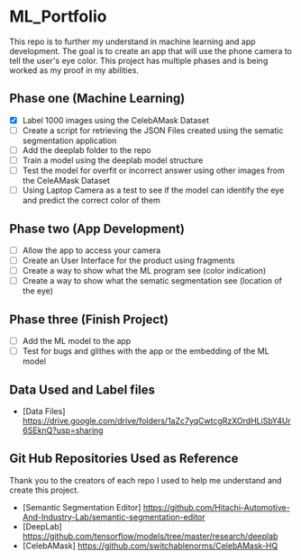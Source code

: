 # ML_Portfolio
This repo is to further my understand in machine learning and app development. The goal is to create an app that will use the
phone camera to tell the user's eye color. This project has multiple phases and is being worked as my proof in my abilities.

## Phase one (Machine Learning)
- [x] Label 1000 images using the CelebAMask Dataset
- [ ] Create a script for retrieving the JSON Files created using the sematic segmentation application
- [ ] Add the deeplab folder to the repo
- [ ] Train a model using the deeplab model structure 
- [ ] Test the model for overfit or incorrect answer using other images from the CeleAMask Dataset
- [ ] Using Laptop Camera as a test to see if the model can identify the eye and predict the correct color of them

## Phase two (App Development)
- [ ] Allow the app to access your camera 
- [ ] Create an User Interface for the product using fragments
- [ ] Create a way to show what the ML program see (color indication)
- [ ] Create a way to show what the sematic segmentation see (location of the eye)

## Phase three (Finish Project)
- [ ] Add the ML model to the app
- [ ] Test for bugs and glithes with the app or the embedding of the ML model

## Data Used and Label files 
- [Data Files] https://drive.google.com/drive/folders/1aZc7yqCwtcgRzXOrdHLiSbY4Ur6SEknQ?usp=sharing

## Git Hub Repositories Used as Reference 
Thank you to the creators of each repo I used to help me understand and create this project.
- [Semantic Segmentation Editor] https://github.com/Hitachi-Automotive-And-Industry-Lab/semantic-segmentation-editor
- [DeepLab] https://github.com/tensorflow/models/tree/master/research/deeplab
- [CelebAMask] https://github.com/switchablenorms/CelebAMask-HQ
